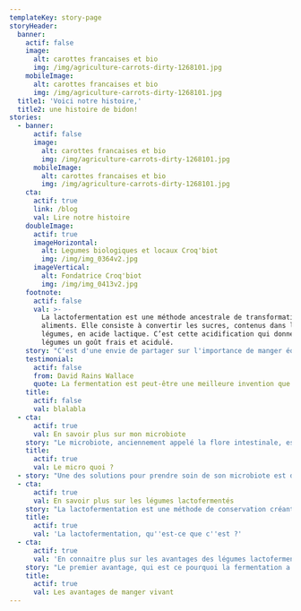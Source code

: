 ```yaml
---
templateKey: story-page
storyHeader:
  banner:
    actif: false
    image:
      alt: carottes francaises et bio
      img: /img/agriculture-carrots-dirty-1268101.jpg
    mobileImage:
      alt: carottes francaises et bio
      img: /img/agriculture-carrots-dirty-1268101.jpg
  title1: 'Voici notre histoire,'
  title2: une histoire de bidon!
stories:
  - banner:
      actif: false
      image:
        alt: carottes francaises et bio
        img: /img/agriculture-carrots-dirty-1268101.jpg
      mobileImage:
        alt: carottes francaises et bio
        img: /img/agriculture-carrots-dirty-1268101.jpg
    cta:
      actif: true
      link: /blog
      val: Lire notre histoire
    doubleImage:
      actif: true
      imageHorizontal:
        alt: Legumes biologiques et locaux Croq'biot
        img: /img/img_0364v2.jpg
      imageVertical:
        alt: Fondatrice Croq'biot
        img: /img/img_0413v2.jpg
    footnote:
      actif: false
      val: >-
        La lactofermentation est une méthode ancestrale de transformation des
        aliments. Elle consiste à convertir les sucres, contenus dans les
        légumes, en acide lactique. C’est cette acidification qui donne aux
        légumes un goût frais et acidulé.
    story: "C'est d'une envie de partager sur l'importance de manger équilibré et de prendre soin de son intestin qu'est née le projet Croq'biot.\r\n\n Lors d'un voyage en Asie, qui a été compliqué digestivement parlant, je me suis intéressée à la micronutrition. \r\n\nJ'ai découvert tellement d'informations et d'études mettant en lien notre cerveau et notre intestin que cela m'a fait prendre conscience de l'importance de prendre soin de son intestin, plus particulièrement de son microbiote intestinal."
    testimonial:
      actif: false
      from: David Rains Wallace
      quote: La fermentation est peut-être une meilleure invention que le feu.
    title:
      actif: false
      val: blalabla
  - cta:
      actif: true
      val: En savoir plus sur mon microbiote
    story: "Le microbiote, anciennement appelé la flore intestinale, est un organe très précieux pour la digestion et le transit. \r\n\nIl est souvent très mal mené par l'hygiène de vie et l'alimentation d'aujourd'hui (additifs alimentaires, édulcorants, antibiotiques, alcool etc..), et peut subir un déséquilibre."
    title:
      actif: true
      val: Le micro quoi ?
  - story: "Une des solutions pour prendre soin de son microbiote est de le réensemencer avec de bons ferments lactiques, aussi appelé probiotiques.\r\n\n \rAujourd'hui, la majorité des personnes s'alimente en probiotiques par des gélules. \r\n\n \rMais comment ne pas être noyé parmi toutes les marques de laboratoires de gélules avec promesses et grammages différents ?\r\n\n \rBien qu'on puisse y voir un côté pratique à ce format, ces gélules sont souvent très peu dosées et peuvent nécessiter une prise de 7 gélules par jour pour pouvoir bénéficier des avantages.\r\n\n \rDevoir gober 7 gélules par jour ? Non merci.\r\n\n De plus, j'ai tendance à privilégier les produits naturels quand cela est possible.\r\n\n \rJ'ai donc réfléchi à une solution permettant de se réalimenter de manière naturelle en probiotiques sans prendre de compléments alimentaires en gélules.\r\n\n \rEt j'ai trouvé : les produits lactofermentés !"
  - cta:
      actif: true
      val: En savoir plus sur les légumes lactofermentés
    story: "La lactofermentation est une méthode de conservation créant des aliments vivants.\r\n\n \r\n\nOui, vous avez bien lu, \"des aliments VIVANTS\" ! \r\n\n \r\n\nBien sûr, ils ne sautillent pas en criant \"Mangez-moi, mangez-moi !\", hein ! \r\n\nMais ils sont vivants grâce aux bonnes bactéries vivantes qui les composent et qui sont évolutives.\r\n\n \rAmoureuse et grande consommatrice de légumes de toutes sortes, j'ai décidé de lier ma découverte avec ce que j'aimais manger au quotidien.\r\n\nJe me suis donc intéressée aux légumes lactofermentés.\r\n\n \rLes légumes lactofermentés sont créés par la transformation des sucres, contenus dans les légumes, en acide lactique par les bactéries lactiques. \r\n\n \rCe procédé m'a fasciné ! Il regroupe des valeurs que je partage comme le respect des produits naturels et de l'environnement, ainsi que le \"manger sainement\"."
    title:
      actif: true
      val: 'La lactofermentation, qu''est-ce que c''est ?'
  - cta:
      actif: true
      val: 'En connaitre plus sur les avantages des légumes lactofermentés  '
    story: "Le premier avantage, qui est ce pourquoi la fermentation a été créer, est la conservation.\r\n\nEn effet, des légumes correctement lactofermentés ont une durée de conservation très longue, sans avoir besoin d'énergie (conservation à température ambiante et pas besoin de cuisson).\r\n\n \r\n\nLes légumes lactofermentés sont également très intéressant pour leurs bénéfices nutritionnels et sanitaires. Des recherches scientifiques ont confirmé le lien entre la santé et les bactéries vivantes, contenu dans ces produits, que l'on appelle les probiotiques. \r\n\nCes probiotiques naturels peuvent reconstituer et diversifier le microbiote, qui peut être responsable de certaines maladies, troubles digestives etc...\r\n\n\rLes avantages utilitaires vus, passons enfin à celui qui a provoqué ma passion et l'envie de me plonger dans cette aventure : LE GOUT !\r\n\n\rSe nourrir d’aliments bons pour notre organisme est bien, mais nous sommes d'accord que, si nous n'aimons pas le goût, nous ne remettrons pas notre fourchette dans le plat !\r\n\n\rJ'ai eu donc un vrai plaisir à découvrir des saveurs nouvelles liées à la lactofermentation des légumes, des saveurs complexes, acidulés et de fraicheur qui s'agrémentent parfaitement à tout type de plat."
    title:
      actif: true
      val: Les avantages de manger vivant
---
```


